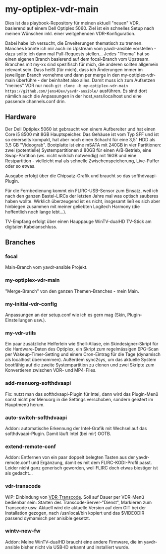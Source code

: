 # my-optiplex-vdr-main

Dies ist das playbook-Repository für meinen aktuell "neuen" VDR, basierend auf einem Dell Optiplex 5060. Ziel ist ein schnelles Setup nach meinen Wünschen inkl. einer 
weitgehenden VDR-Konfiguration.

Dabei habe ich versucht, die Erweiterungen thematisch zu trennen. Manches könnte ich mir auch im Upstream vom yavdr-ansible vorstellen - dazu sollte ich dann
mal Pull-Requests stellen... Jedes "Thema" hat so einen eigenen Branch basierend auf dem focal-Branch vom Upstream. Branches mit my-xx sind spezifisch für mich, die anderen sollten
allgemein relevant sein. Dass heißt (für mich), dass ich Änderungen immer im jeweiligen Branch vornehme und dann per merge in den my-optiplex-vdr-main überführe - der
beinhaltet also alles. Damit muss ich zum Aufsetzen "meines" VDR nur noch ```git clone -b my-optiplex-vdr-main https://github.com/jens4Dev/yavdr-ansible/``` ausführen. 
Es sind dort nämlich auch die Anpassungen in der host_vars/localhost und eine passende channels.conf drin.

## Hardware

Der Dell Optiplex 5060 ist gebraucht von einem Aufbereiter und hat einen Core i5 8500 mit 8GB Hauptspeicher. Das Gehäuse ist vom Typ SFF und ist so einerseits kompakt, hat aber 
noch einen Schacht 
für eine 3,5" HDD als 3,5 GB "Videograb". Bootplatte ist eine mSATA mit 240GB in vier Partitionen: zwei (potentielle) Systempartitionen á 80GB für einen A/B-Betrieb, eine 
Swap-Partition (ws. nicht wirklich notwendig) mit 16GB und eine Restpartition - vielleicht mal als schnelle Zwischenspeicherung, Live-Puffer oder so etwas.

Ausgabe erfolgt über die Chipsatz-Grafik und braucht so das softhdvaapi-Plugin.

Für die Fernbedienung kommt ein FLIRC-USB-Sensor zum Einsatz, weil ich nach den ganzen Bastel-LIRCs der letzten Jahre mal was optisch sauberes haben wollte. 
Wirklich überzeugend ist es nicht, insgesamt ließ es sich aber hinbiegen zusammen mit meiner geliebten Logitech Harmony (die hoffentlich noch lange lebt...).

TV-Empfang erfolgt über einen Hauppauge WinTV-dualHD TV-Stick am digitalen Kabelanschluss.

## Branches

### focal

Main-Branch vom yavdr-ansible Projekt.

### my-optiplex-vdr-main

"Merge-Branch" von den ganzen Themen-Branches - mein Main.

### my-initial-vdr-config

Anpassungen an der setup.conf wie ich es gern mag (Skin, Plugin-Einstellungen usw.).

### my-vdr-utils

Ein paar zusätzliche Helferlein wie Shell-Aliase, ein Skindesigner-Skript für die Hardware-Daten des Optiplex, ein Skript zum regelmässigen EPG-Scan per 
Wakeup-Timer-Setting und einem Cron-Eintrag für die Tage (dynamisch als localhost übernommen). Außerdem sync2sys, um das aktuelle System bootfähig auf die
zweite Systempartition zu clonen und zwei Skripte zum Konvertieren zwischen VDR- und MP4-Files.

### add-menuorg-softhdvaapi

Fix: nutzt man das softhdvaapi-Plugin für Intel, dann wird das Plugin-Menü sonst nicht per Menuorg in die Settings verschoben, sondern geistert im Hauptmenü herum.

### auto-switch-softhdvaapi

Addon: automatische Erkennung der Intel-Grafik mit Wechsel auf das softhdvaapi-Plugin. Damit läuft Intel (bei mir) OOTB.

### extend-remote-conf

Addon: Entfernen von ein paar doppelt belegten Tasten aus der yavdr-remote.conf und Ergänzung, damit es mit dem FLIRC-KODI-Profil passt. Leider nicht ganz generisch
geworden, weil FLIRC doch etwas biestiger ist als gedacht...

### vdr-transcode

WiP: Einbindung von [VDR-Transcode](https://github.com/jsffm/vdr-transcode). Soll auf Dauer per VDR-Menü bedienbar sein: Starten des Transcode-Server-"Dienst", Markieren
zum Transcode usw. Aktuell wird die aktuelle Version auf dem GIT bei der Installation gezogen, nach /usr/local/bin kopiert und das $VIDEODIR passend dymamisch per
anisible gesetzt.

### wintv-new-fw

Addon: Meine WinTV-dualHD braucht eine andere Firmware, die im yavdr-ansible bisher nicht via USB-ID erkannt und installiert wurde.
